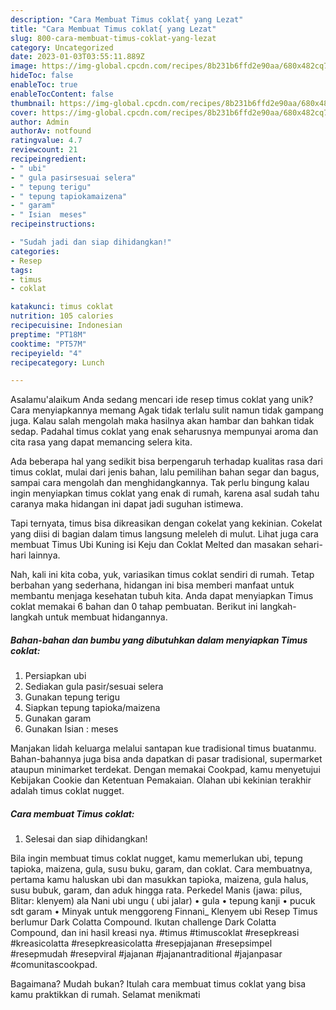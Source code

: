 ```yaml
---
description: "Cara Membuat Timus coklat{ yang Lezat"
title: "Cara Membuat Timus coklat{ yang Lezat"
slug: 800-cara-membuat-timus-coklat-yang-lezat
category: Uncategorized
date: 2023-01-03T03:55:11.889Z
image: https://img-global.cpcdn.com/recipes/8b231b6ffd2e90aa/680x482cq70/timus-coklat-foto-resep-utama.jpg
hideToc: false
enableToc: true
enableTocContent: false
thumbnail: https://img-global.cpcdn.com/recipes/8b231b6ffd2e90aa/680x482cq70/timus-coklat-foto-resep-utama.jpg
cover: https://img-global.cpcdn.com/recipes/8b231b6ffd2e90aa/680x482cq70/timus-coklat-foto-resep-utama.jpg
author: Admin
authorAv: notfound
ratingvalue: 4.7
reviewcount: 21
recipeingredient:
- " ubi"
- " gula pasirsesuai selera"
- " tepung terigu"
- " tepung tapiokamaizena"
- " garam"
- " Isian  meses"
recipeinstructions:

- "Sudah jadi dan siap dihidangkan!"
categories:
- Resep
tags:
- timus
- coklat

katakunci: timus coklat 
nutrition: 105 calories
recipecuisine: Indonesian
preptime: "PT18M"
cooktime: "PT57M"
recipeyield: "4"
recipecategory: Lunch

---
```



Asalamu'alaikum Anda sedang mencari ide resep timus coklat yang unik? Cara menyiapkannya memang Agak tidak terlalu sulit namun tidak gampang juga. Kalau salah mengolah maka hasilnya akan hambar dan bahkan tidak sedap. Padahal timus coklat yang enak seharusnya mempunyai aroma dan cita rasa yang dapat memancing selera kita.


Ada beberapa hal yang sedikit bisa berpengaruh terhadap kualitas rasa dari timus coklat, mulai dari jenis bahan, lalu pemilihan bahan segar dan bagus, sampai cara mengolah dan menghidangkannya. Tak perlu bingung kalau ingin menyiapkan timus coklat yang enak di rumah, karena asal sudah tahu caranya maka hidangan ini dapat jadi suguhan istimewa.

Tapi ternyata, timus bisa dikreasikan dengan cokelat yang kekinian. Cokelat yang diisi di bagian dalam timus langsung meleleh di mulut. Lihat juga cara membuat Timus Ubi Kuning isi Keju dan Coklat Melted dan masakan sehari-hari lainnya.


Nah, kali ini kita coba, yuk, variasikan timus coklat sendiri di rumah. Tetap berbahan yang sederhana, hidangan ini bisa memberi manfaat untuk membantu menjaga kesehatan tubuh kita. Anda dapat menyiapkan Timus coklat memakai 6 bahan dan 0 tahap pembuatan. Berikut ini langkah-langkah untuk membuat hidangannya.

<!--inarticleads1-->

##### Bahan-bahan dan bumbu yang dibutuhkan dalam menyiapkan Timus coklat:

1. Persiapkan  ubi
1. Sediakan  gula pasir/sesuai selera
1. Gunakan  tepung terigu
1. Siapkan  tepung tapioka/maizena
1. Gunakan  garam
1. Gunakan  Isian : meses


Manjakan lidah keluarga melalui santapan kue tradisional timus buatanmu. Bahan-bahannya juga bisa anda dapatkan di pasar tradisional, supermarket ataupun minimarket terdekat. Dengan memakai Cookpad, kamu menyetujui Kebijakan Cookie dan Ketentuan Pemakaian. Olahan ubi kekinian terakhir adalah timus coklat nugget. 

<!--inarticleads2-->

##### Cara membuat Timus coklat:


1. Selesai dan siap dihidangkan!

Bila ingin membuat timus coklat nugget, kamu memerlukan ubi, tepung tapioka, maizena, gula, susu buku, garam, dan coklat. Cara membuatnya, pertama kamu haluskan ubi dan masukkan tapioka, maizena, gula halus, susu bubuk, garam, dan aduk hingga rata. Perkedel Manis (jawa: pilus, Blitar: klenyem) ala Nani ubi ungu ( ubi jalar) • gula • tepung kanji • pucuk sdt garam • Minyak untuk menggoreng Finnani_ Klenyem ubi Resep Timus berlumur Dark Colatta Compound. Ikutan challenge Dark Colatta Compound, dan ini hasil kreasi nya. #timus #timuscoklat #resepkreasi #kreasicolatta #resepkreasicolatta #resepjajanan #resepsimpel #resepmudah #resepviral #jajanan #jajanantraditional #jajanpasar #comunitascookpad. 

Bagaimana? Mudah bukan? Itulah cara membuat timus coklat yang bisa kamu praktikkan di rumah. Selamat menikmati
